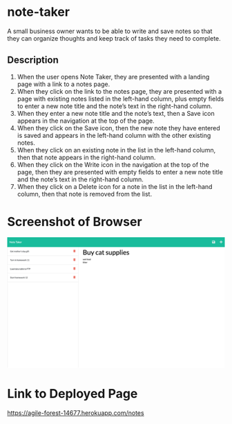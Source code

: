# note-taker
A small business owner wants to be able to write and save notes so that they can organize thoughts and keep track of tasks they need to complete.
## Description
1. When the user opens Note Taker, they are presented with a landing page with a link to a notes page.
2. When they click on the link to the notes page, they are presented with a page with existing notes listed in the left-hand column, plus empty fields to enter a new note title and the note’s text in the right-hand column.
3. When they enter a new note title and the note’s text, then a Save icon appears in the navigation at the top of the page.
4. When they click on the Save icon, then the new note they have entered is saved and appears in the left-hand column with the other existing notes.
5. When they click on an existing note in the list in the left-hand column, then that note appears in the right-hand column.
6. When they click on the Write icon in the navigation at the top of the page, then they are presented with empty fields to enter a new note title and the note’s text in the right-hand column.
7. When they click on a Delete icon for a note in the list in the left-hand column, then that note is removed from the list.
# Screenshot of Browser
![code-quiz demo](./public/assets/images/note-taker-screenshot.png)
# Link to Deployed Page
https://agile-forest-14677.herokuapp.com/notes

